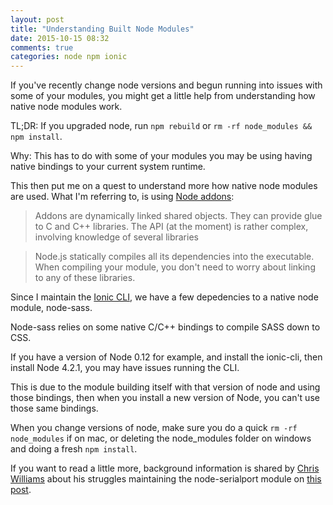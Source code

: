 ```yaml
---
layout: post
title: "Understanding Built Node Modules"
date: 2015-10-15 08:32
comments: true
categories: node npm ionic
---
```


If you've recently change node versions and begun running into issues with some of your modules, you might get a little help from understanding how native node modules work.

TL;DR: If you upgraded node, run `npm rebuild` or `rm -rf node_modules && npm install`.

Why: This has to do with some of your modules you may be using having native bindings to your current system runtime.

This then put me on a quest to understand more how native node modules are used. What I'm referring to, is using [Node addons](https://nodejs.org/api/addons.html):

> Addons are dynamically linked shared objects. They can provide glue to C and C++ libraries. The API (at the moment) is rather complex, involving knowledge of several libraries

> Node.js statically compiles all its dependencies into the executable. When compiling your module, you don't need to worry about linking to any of these libraries.

Since I maintain the [Ionic CLI](https://github.com/driftyco/ionic-cli), we have a few depedencies to a native node module, node-sass.

Node-sass relies on some native C/C++ bindings to compile SASS down to CSS.

If you have a version of Node 0.12 for example, and install the ionic-cli, then install Node 4.2.1, you may have issues running the CLI.

This is due to the module building itself with that version of node and using those bindings, then when you install a new version of Node, you can't use those same bindings.

When you change versions of node, make sure you do a quick `rm -rf node_modules` if on mac, or deleting the node_modules folder on windows and doing a fresh `npm install`.

If you want to read a little more, background information is shared by [Chris Williams](http://twitter.com/voodootikigod) about his struggles maintaining the node-serialport module on [this post](http://www.voodootikigod.com/on-maintaining-a-native-node-module/).
